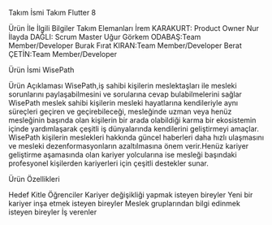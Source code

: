 Takım İsmi
Takım Flutter 8

Ürün İle İlgili Bilgiler
Takım Elemanları
İrem KARAKURT: Product Owner
Nur İlayda DAĞLI: Scrum Master
Uğur Görkem ODABAŞ:Team Member/Developer
Burak Fırat KIRAN:Team Member/Developer
Berat ÇETİN:Team Member/Developer

Ürün İsmi
WisePath

Ürün Açıklaması
WisePath,iş sahibi kişilerin meslektaşları ile mesleki sorunlarını paylaşabilmesini ve sorularına cevap bulabilmelerini sağlar WisePath meslek sahibi kişilerin mesleki hayatlarına kendileriyle aynı süreçleri geçiren ve geçirebileceği, mesleğinde uzman veya henüz mesleğinin başında olan kişilerin bir arada olabildiği karma bir ekosistemin içinde yardımlaşarak çeşitli iş dünyalarında kendilerini geliştirmeyi amaçlar.
WisePath kişilerin meslekleri hakkında güncel haberleri daha hızlı ulaşmasını ve mesleki dezenformasyonların azaltılmasına önem verir.Henüz kariyer geliştirme aşamasında olan  kariyer yolcularına ise mesleği başındaki profesyonel kişilerden kariyerleri için çeşitli destekler sunar.

Ürün Özellikleri

Hedef Kitle
Öğrenciler
Kariyer değişikliği yapmak isteyen bireyler
Yeni bir kariyer inşa etmek isteyen bireyler
Meslek gruplarından bilgi edinmek isteyen bireyler
İş verenler 
